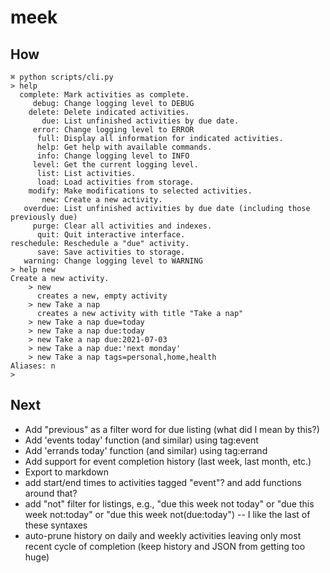 # meek

## How

```
⌘ python scripts/cli.py 
> help
  complete: Mark activities as complete.
     debug: Change logging level to DEBUG
    delete: Delete indicated activities.
       due: List unfinished activities by due date.
     error: Change logging level to ERROR
      full: Display all information for indicated activities.
      help: Get help with available commands.
      info: Change logging level to INFO
     level: Get the current logging level.
      list: List activities.
      load: Load activities from storage.
    modify: Make modifications to selected activities.
       new: Create a new activity.
   overdue: List unfinished activities by due date (including those previously due)
     purge: Clear all activities and indexes.
      quit: Quit interactive interface.
reschedule: Reschedule a "due" activity.
      save: Save activities to storage.
   warning: Change logging level to WARNING
> help new
Create a new activity.
    > new
      creates a new, empty activity
    > new Take a nap
      creates a new activity with title "Take a nap"
    > new Take a nap due=today
    > new Take a nap due:today
    > new Take a nap due:2021-07-03
    > new Take a nap due:'next monday'
    > new Take a nap tags=personal,home,health
Aliases: n
>
```

## Next

- Add "previous" as a filter word for due listing (what did I mean by this?)
- Add 'events today' function (and similar) using tag:event
- Add 'errands today' function (and similar) using tag:errand
- Add support for event completion history (last week, last month, etc.)
- Export to markdown
- add start/end times to activities tagged "event"? and add functions around that?
- add "not" filter for listings, e.g., "due this week not today" or "due this week not:today" or "due this week not(due:today") -- I like the last of these syntaxes
- auto-prune history on daily and weekly activities leaving only most recent cycle of completion (keep history and JSON from getting too huge)

